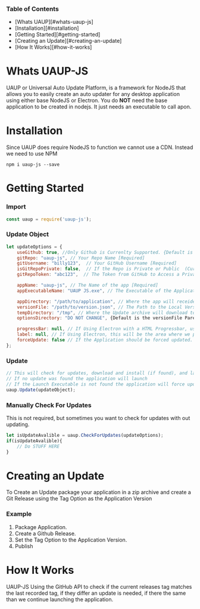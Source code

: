 ### Table of Contents
- [Whats UAUP][#whats-uaup-js]
- [Installation][#installation]
- [Getting Started][#getting-started]
- [Creating an Update][#creating-an-update]
- [How It Works][#how-it-works]

# Whats UAUP-JS
UAUP or Universal Auto Update Platform, is a framework for NodeJS that allows you to easily create an auto updater for any desktop application using either base NodeJS or Electron. 
You do **NOT** need the base application to be created in nodejs.  It just needs an executable to call apon.

# Installation
Since UAUP does require NodeJS to function we cannot use a CDN.
Instead we need to use NPM
```
npm i uaup-js --save
```

# Getting Started
### Import
```javascript
const uaup = require('uaup-js');
```

### Update Object

```javascript
let updateOptions = {
    useGithub: true, //Only Github is Currenlty Supported. {Default is true} [Optional]
    gitRepo: "uaup-js", // Your Repo Name [Required]
    gitUsername: "billy123",  // Your GitHub Username [Required]
    isGitRepoPrivate: false,  // If the Repo is Private or Public  (Currently not Supported) {Default is false} [Optional]
    gitRepoToken: "abc123",  // The Token from GitHub to Access a Private Repo.  Only for Private Repos {Default is null} [Optional]

    appName: "uaup-js", // The Name of the app [Required]
    appExecutableName: "UAUP JS.exe", // The Executable of the Application to be Run after updating [Required]

    appDirectory: "/path/to/application", // Where the app will receide, make sure your app has permissions to be there.  [Required]
    versionFile: "/path/to/version.json", // The Path to the Local Version File. [Required]
    tempDirectory: "/tmp", // Where the Update archive will download to. {Default is "Application directory/tmp"} [Optional]
    optionsDirectory: "DO NOT CHANGE", {Default is the versionFile Parent Directory} [DO NOT CHANGE]

    progressBar: null, // If Using Electron with a HTML Progressbar, use that element here, otherwise ignore {Default is null} [Optional]
    label: null, // If Using Electron, this will be the area where we put status updates using InnerHTML {Default is null} [Optional]
    forceUpdate: false // If the Application should be forced updated.  This will change to true if any errors ocurr while launching. {Default is false} [Optional]
};
```

### Update
```javascript
// This will check for updates, download and install (if found), and launch the application.
// If no update was found the application will launch
// If the Launch Executable is not found the application will force update
uaup.Update(updateObject);
```

### Manually Check For Updates
This is not required, but sometimes you want to check for updates with out updating.

```javascript
let isUpdateAvalible = uaup.CheckForUpdates(updateOptions);
if(isUpdateAvalible){
    // Do STUFF HERE
}
```
# Creating an Update
To Create an Update package your application in a zip archive and create a Git Release using the Tag Option as the Application Version
### Example
1. Package Application.
1. Create a Github Release.
1. Set the Tag Option to the Application Version.
1. Publish

# How It Works
UAUP-JS Using the GitHub API to check if the current releases tag matches the last recorded tag, if they differ an update is needed, if there the same than we continue launching the application.